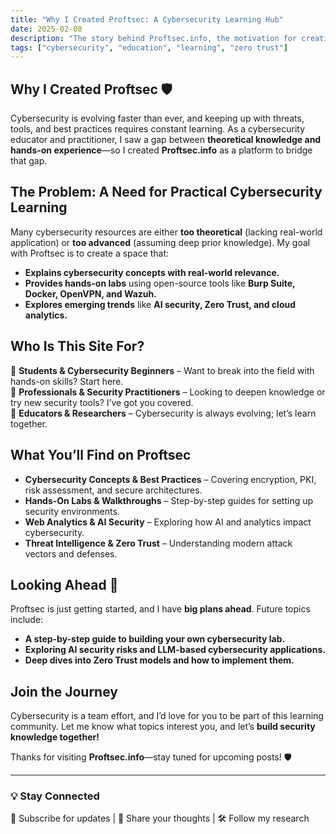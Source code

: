 ```yaml
---
title: "Why I Created Proftsec: A Cybersecurity Learning Hub"
date: 2025-02-08
description: "The story behind Proftsec.info, the motivation for creating it, and its mission as a cybersecurity resource."
tags: ["cybersecurity", "education", "learning", "zero trust"]
---
```


## Why I Created Proftsec 🛡️

Cybersecurity is evolving faster than ever, and keeping up with threats, tools, and best practices requires constant learning. As a cybersecurity educator and practitioner, I saw a gap between **theoretical knowledge and hands-on experience**—so I created **Proftsec.info** as a platform to bridge that gap.

## The Problem: A Need for Practical Cybersecurity Learning

Many cybersecurity resources are either **too theoretical** (lacking real-world application) or **too advanced** (assuming deep prior knowledge). My goal with Proftsec is to create a space that:

- **Explains cybersecurity concepts with real-world relevance.**
- **Provides hands-on labs** using open-source tools like **Burp Suite, Docker, OpenVPN, and Wazuh.**
- **Explores emerging trends** like **AI security, Zero Trust, and cloud analytics.**

## Who Is This Site For?

🔹 **Students & Cybersecurity Beginners** – Want to break into the field with hands-on skills? Start here.  
🔹 **Professionals & Security Practitioners** – Looking to deepen knowledge or try new security tools? I’ve got you covered.  
🔹 **Educators & Researchers** – Cybersecurity is always evolving; let’s learn together.  

## What You’ll Find on Proftsec

- **Cybersecurity Concepts & Best Practices** – Covering encryption, PKI, risk assessment, and secure architectures.
- **Hands-On Labs & Walkthroughs** – Step-by-step guides for setting up security environments.
- **Web Analytics & AI Security** – Exploring how AI and analytics impact cybersecurity.
- **Threat Intelligence & Zero Trust** – Understanding modern attack vectors and defenses.

## Looking Ahead 🚀

Proftsec is just getting started, and I have **big plans ahead**. Future topics include:
- **A step-by-step guide to building your own cybersecurity lab.**
- **Exploring AI security risks and LLM-based cybersecurity applications.**
- **Deep dives into Zero Trust models and how to implement them.**

## Join the Journey

Cybersecurity is a team effort, and I’d love for you to be part of this learning community. Let me know what topics interest you, and let’s **build security knowledge together!**

Thanks for visiting **Proftsec.info**—stay tuned for upcoming posts! 🛡️

---

### 💡 Stay Connected
📩 Subscribe for updates | 💬 Share your thoughts | 🛠️ Follow my research

